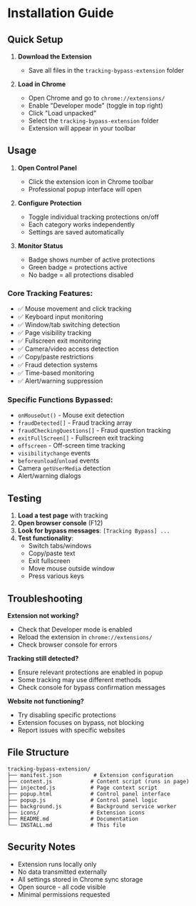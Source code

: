 # Installation Guide

## Quick Setup

1. **Download the Extension**
   - Save all files in the `tracking-bypass-extension` folder

2. **Load in Chrome**
   - Open Chrome and go to `chrome://extensions/`
   - Enable "Developer mode" (toggle in top right)
   - Click "Load unpacked"
   - Select the `tracking-bypass-extension` folder
   - Extension will appear in your toolbar

## Usage

1. **Open Control Panel**
   - Click the extension icon in Chrome toolbar
   - Professional popup interface will open

2. **Configure Protection**
   - Toggle individual tracking protections on/off
   - Each category works independently
   - Settings are saved automatically

3. **Monitor Status**
   - Badge shows number of active protections
   - Green badge = protections active
   - No badge = all protections disabled

### Core Tracking Features:
- ✅ Mouse movement and click tracking
- ✅ Keyboard input monitoring  
- ✅ Window/tab switching detection
- ✅ Page visibility tracking
- ✅ Fullscreen exit monitoring
- ✅ Camera/video access detection
- ✅ Copy/paste restrictions
- ✅ Fraud detection systems
- ✅ Time-based monitoring
- ✅ Alert/warning suppression

### Specific Functions Bypassed:
- `onMouseOut()` - Mouse exit detection
- `fraudDetected[]` - Fraud tracking array
- `fraudCheckingQuestions[]` - Fraud question tracking
- `exitFullScreen[]` - Fullscreen exit tracking
- `offscreen` - Off-screen time tracking
- `visibilitychange` events
- `beforeunload`/`unload` events
- Camera `getUserMedia` detection
- Alert/warning dialogs

## Testing

1. **Load a test page** with tracking
2. **Open browser console** (F12)
3. **Look for bypass messages**: `[Tracking Bypass] ...`
4. **Test functionality**:
   - Switch tabs/windows
   - Copy/paste text
   - Exit fullscreen
   - Move mouse outside window
   - Press various keys

## Troubleshooting

**Extension not working?**
- Check that Developer mode is enabled
- Reload the extension in `chrome://extensions/`
- Check browser console for errors

**Tracking still detected?**
- Ensure relevant protections are enabled in popup
- Some tracking may use different methods
- Check console for bypass confirmation messages

**Website not functioning?**
- Try disabling specific protections
- Extension focuses on bypass, not blocking
- Report issues with specific websites

## File Structure

```
tracking-bypass-extension/
├── manifest.json          # Extension configuration
├── content.js            # Content script (runs in page)
├── injected.js           # Page context script
├── popup.html            # Control panel interface
├── popup.js              # Control panel logic
├── background.js         # Background service worker
├── icons/                # Extension icons
├── README.md             # Documentation
└── INSTALL.md            # This file
```

## Security Notes
- Extension runs locally only
- No data transmitted externally
- All settings stored in Chrome sync storage
- Open source - all code visible
- Minimal permissions requested